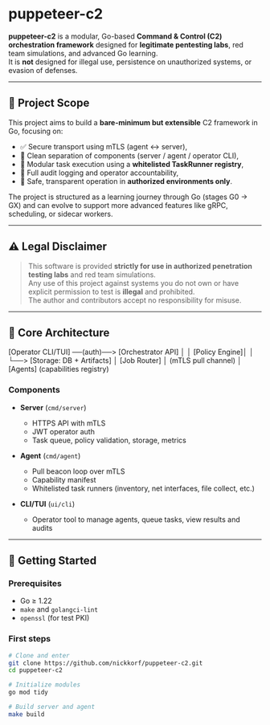 # puppeteer-c2

**puppeteer-c2** is a modular, Go-based **Command & Control (C2) orchestration framework** designed for **legitimate pentesting labs**, red team simulations, and advanced Go learning.  
It is **not** designed for illegal use, persistence on unauthorized systems, or evasion of defenses.

---

## 🧭 Project Scope

This project aims to build a **bare-minimum but extensible** C2 framework in Go, focusing on:

- ✅ Secure transport using mTLS (agent ↔ server),
- 🧠 Clean separation of components (server / agent / operator CLI),
- 🧰 Modular task execution using a **whitelisted TaskRunner registry**,
- 📜 Full audit logging and operator accountability,
- 🧪 Safe, transparent operation in **authorized environments only**.

The project is structured as a learning journey through Go (stages G0 → GX) and can evolve to support more advanced features like gRPC, scheduling, or sidecar workers.

---

## ⚠️ Legal Disclaimer

> This software is provided **strictly for use in authorized penetration testing labs** and red team simulations.  
> Any use of this project against systems you do not own or have explicit permission to test is **illegal** and prohibited.  
> The author and contributors accept no responsibility for misuse.

---

## 🧱 Core Architecture

[Operator CLI/TUI] ──(auth)──> [Orchestrator API]
│ │
[Policy Engine]│
│ └──> [Storage: DB + Artifacts]
│
[Job Router]
│
(mTLS pull channel)
│
[Agents]
(capabilities registry)


### Components

- **Server** (`cmd/server`)  
  - HTTPS API with mTLS  
  - JWT operator auth  
  - Task queue, policy validation, storage, metrics

- **Agent** (`cmd/agent`)  
  - Pull beacon loop over mTLS  
  - Capability manifest  
  - Whitelisted task runners (inventory, net interfaces, file collect, etc.)

- **CLI/TUI** (`ui/cli`)  
  - Operator tool to manage agents, queue tasks, view results and audits

---

## 🚀 Getting Started

### Prerequisites
- Go ≥ 1.22  
- `make` and `golangci-lint`  
- `openssl` (for test PKI)

### First steps

```bash
# Clone and enter
git clone https://github.com/nickkorf/puppeteer-c2.git
cd puppeteer-c2

# Initialize modules
go mod tidy

# Build server and agent
make build
